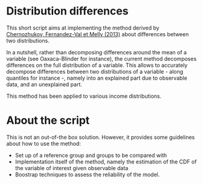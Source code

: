 # Distribution differences

This short script aims at implementing the method derived by [Chernozhukov, Fernandez-Val et Melly (2013)](http://www.mit.edu/~vchern/papers/counterfactual_2012Nov1.pdf) about differences between two distributions.

In a nutshell, rather than decomposing differences around the mean of a variable (see Oaxaca-Blinder for instance), the current method decomposes differences on the full distribution of a variable. This allows to accurately decompose differences between two distributions of a variable - along quantiles for instance -, namely into an explained part due to observable data, and an unexplained part.

This method has been applied to various income distributions.

# About the script

This is not an out-of-the box solution.
However, it provides some guidelines about how to use the method:
* Set up of a reference group and groups to be compared with
* Implementation itself of the method, namely the estimation of the CDF of the variable of interest given observable data
* Boostrap techniques to assess the reliability of the model.
